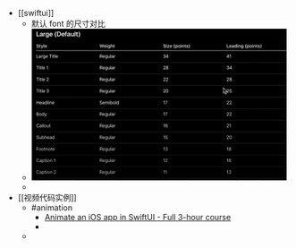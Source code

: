 - [[swiftui]]
	- 默认 font 的尺寸对比
	- ![image.png](../assets/image_1734609064817_0.png)
	-
- [[视频代码实例]]
	- #animation
		- [Animate an iOS app in SwiftUI - Full 3-hour course](https://www.youtube.com/watch?v=b8sP7AS0CAY)
		-
	-